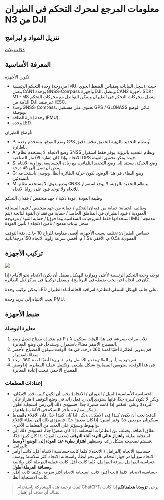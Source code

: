 # معلومات المرجع لمحرك التحكم في الطيران N3 من DJI

## تنزيل المواد والبرامج

[تنزيلات N3](https://www.dji.com/cn/n3/info#downloads")

## المعرفة الأساسية

تكوين الأجهزة:

- وحدة التحكم الرئيسية (مزدوجة IMU، سجل البيانات ومقياس الضغط الجوي)، حيث يتصل CAN1 بوحدة GNSS-Compass وأجهزة DJI، ويتصل CAN2 بأجهزة SDK؛ M1 - M8 يتصل بمحركات التحكم في الطيران ويمكن التواصل مع محركات التحكم الذكية من DJI عبر منفذ iESC.
- وحدة GNSS-Compass، تحتوي على مستقبل GPS / GLONASS ثنائي الوضع وبوصلة.
- وحدة إدارة الطاقة (PMU).
- وحدة LED.

أوضاع الطيران:

- P: وضع الموقع، يستخدم وحدة GPS أو نظام التحديد بالرؤية لتحقيق توقف دقيق للطائرة.
- A: وضع الاتجاه، لا يستخدم نظام GNSS ونظام التحديد بالرؤية، يوفر فقط استقرار الاتجاه، وإذا كان إشارة الأقمار الصناعية GPS جيدة يمكن تحقيق العودة.
- S: وضع الحركة، يستند إلى وضع التحديد التلقائي، مع زيادة الحساسية، وزاوية الاتجاه يمكن أن تصل إلى 45 درجة.
- G: وضع البطء، في هذا الوضع، يكون حركة الطائرة أبطأ، ويوصى باستخدامه للمبتدئين.
- M: وضع يدوي، لا يستخدم نظام GNSS ونظام التحديد بالرؤية، لا يوجد استقرار للاتجاه ولا توجد قيود على زوايا الاتجاه.

وظيفة العودة: عودة ذكية / جهد منخفض / فقدان التحكم

وظائف الحماية: حماية من فقدان التحكم / حماية من جهد منخفض / قيود المسافة العمودية / قيود الطيران في المناطق الخاصة / حماية من فقدان القوة الناتجة (يتم استخدامها فقط للمروحيات السداسية وما فوق) / حماية القوة / مزدوجة IMU مدمجة / سجل بيانات مدمج / تأمين الاتجاه / تأمين العودة

خصائص الطيران: تختلف بسبب الأجهزة، أقصى مقاومة للرياح 10 م/ث، دقة التوقف العمودية ±0.5 م، الأفقي ±1.5 م، أقصى سرعة زاوية الاتجاه 150 درجة/ثانية

## تركيب الأجهزة

![](https://media.wiki-power.com/img/UTOOLS1574661666661.png)

توجيه وحدة التحكم الرئيسية لأعلى وموازية للهيكل، يفضل أن يكون الاتجاه نحو الأمام (إذا كان في اتجاه آخر، يجب ضبطه في البرنامج)، ويفضل تركيبها في مركز ثقل الطائرة.

يمكن تركيب وحدة LED على جانب الهيكل السفلي للطائرة لمراقبة الحالة أثناء الطيران.

يجب الانتباه إلى تبريد وحدة PMU.

## ضبط الأجهزة

### معايرة البوصلة

1. قم بتحريك مفتاح تبديل وضع P / A ثلاث مرات بسرعة، في هذا الوقت ستكون المصباح الأصفر مضاءً باستمرار، وستدخل في وضع المعايرة.
2. قم بتدوير الطائرة أفقيًا لمدة 360 درجة، في هذا الوقت سيكون المصباح الأخضر مضاءً باستمرار.
3. قم بتوجيه رأس الطائرة نحو الأسفل وقم بتدويرها أفقيًا لمدة 360 درجة.
4. في هذا الوقت، ستومض المصابيح بشكل طبيعي، وتكتمل عملية المعايرة. إذا ومض المصباح الأحمر، فيجب إعادة المعايرة.

### إعدادات المعلمات

- الحساسية الأساسية (الميل / الدوران / الاتجاه): يجب أن تكون كبيرة قدر الإمكان، ولكن لا تكون كبيرة جدًا، فإنها ستؤدي إلى رد فعل زائد في وضع التوقف (اهتزاز عالي التردد)؛ وعلى العكس إذا كانت صغيرة جدًا، فسيؤدي ذلك إلى زمن استجابة أطول (يمكن مقارنته بتأخر الشبكة في الألعاب) واهتزاز.
- الدفع: يجب أن يكون كبيرًا قدر الإمكان، ولكن إذا كان كبيرًا جدًا، فإن الإقلاع والهبوط سيكونان سريعين جدًا وغير آمنين؛ إذا كان صغيرًا جدًا، فسيؤدي ذلك إلى إبطاء الإقلاع والهبوط وسيؤثر على العديد من المعلمات الأخرى.
- نطاق الطاقة: يختلف بين الطائرات المختلفة، إذا كان صغيرًا جدًا، فسيؤدي ذلك إلى استجابة بطيئة و**اهتزاز عالي التردد أثناء التوقف** (ضعف القوة)؛ إذا كان كبيرًا جدًا، فسيتم تصحيحه بشكل زائد، وسيظهر **اهتزاز بطيء عند العودة إلى الوضع الأوسط**.
- الفرامل:
- حساسية الاتجاه (الفرامل / الاتجاه): كلما كانت حساسية الاتجاه أقل، كانت أوامر الاتجاه تتبع أوامر جهاز التحكم على نحو أبطأ، واستجابة الاتجاه أكثر سلاسة؛ ووصف حساسية الفرامل سرعة الفرامل، كلما كانت أقل، كانت عملية الفرملة أكثر سلاسة و**مسافة الفرملة أطول**.
- حساسية الاتجاه: كلما كانت أكبر، كانت استجابة الاتجاه أكثر سرعة، وكلما كانت أقل، كانت الاستجابة أبطأ.

> تمت ترجمة هذه المشاركة باستخدام ChatGPT، يرجى [**تزويدنا بتعليقاتكم**](https://github.com/linyuxuanlin/Wiki_MkDocs/issues/new) إذا كانت هناك أي حذف أو إهمال.
